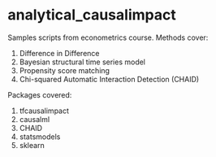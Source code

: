 # analytical_causalimpact
Samples scripts from econometrics course. Methods cover:
1. Difference in Difference
2. Bayesian structural time series model
3. Propensity score matching
4. Chi-squared Automatic Interaction Detection (CHAID)
 
Packages covered:
1. tfcausalimpact
2. causalml
3. CHAID
4. statsmodels
5. sklearn
